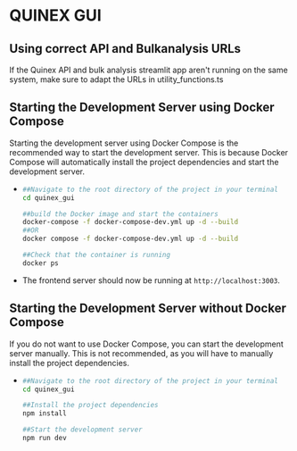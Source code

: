 # QUINEX GUI

## Using correct API and Bulkanalysis URLs

If the Quinex API and bulk analysis streamlit app aren't running on the same system, make sure to adapt the URLs in utility_functions.ts

## Starting the Development Server using Docker Compose

Starting the development server using Docker Compose is the recommended way to start the development server. This is because Docker Compose will automatically install the project dependencies and start the development server.

- ```bash
  ##Navigate to the root directory of the project in your terminal
  cd quinex_gui

  ##build the Docker image and start the containers
  docker-compose -f docker-compose-dev.yml up -d --build
  ##OR
  docker compose -f docker-compose-dev.yml up -d --build

  ##Check that the container is running
  docker ps
  ```

- The frontend server should now be running at `http://localhost:3003`.

## Starting the Development Server without Docker Compose

If you do not want to use Docker Compose, you can start the development server manually. This is not recommended, as you will have to manually install the project dependencies.

- ```bash
  ##Navigate to the root directory of the project in your terminal
  cd quinex_gui

  ##Install the project dependencies
  npm install

  ##Start the development server
  npm run dev
  ```

